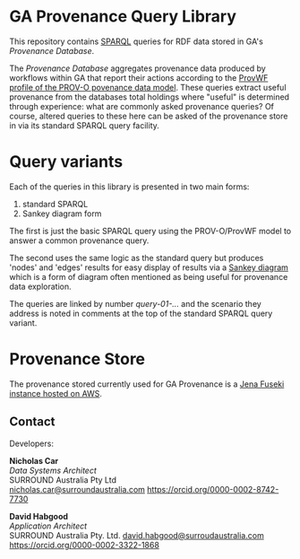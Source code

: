 # GA Provenance Query Library

This repository contains [SPARQL](https://www.w3.org/TR/sparql11-query/) queries for RDF data stored in GA's _Provenance Database_.

The _Provenance Database_ aggregates provenance data produced by workflows within GA that report their actions according to the [ProvWF profile of the PROV-O povenance data model](https://w3id.org/profile/provwf). These queries extract useful provenance from the databases total holdings where "useful" is determined through experience: what are commonly asked provenance queries? Of course, altered queries to these here can be asked of the provenance store in via its standard SPARQL query facility.

# Query variants

Each of the queries in this library is presented in two main forms:

1. standard SPARQL
2. Sankey diagram form

The first is just the basic SPARQL query using the PROV-O/ProvWF model to answer a common provenance query.

The second uses the same logic as the standard query but produces 'nodes' and 'edges' results for easy display of results via a [Sankey diagram](https://en.wikipedia.org/wiki/Sankey_diagram) which is a form of diagram often mentioned as being useful for provenance data exploration.

The queries are linked by number _query-01-..._ and the scenario they address is noted in comments at the top of the standard SPARQL query variant.

# Provenance Store

The provenance stored currently used for GA Provenance is a [Jena Fuseki instance hosted on AWS](http://digital-atlas-lb-1137864764.ap-southeast-2.elb.amazonaws.com:3200/#/).

## Contact
Developers:  

**Nicholas Car**  
*Data Systems Architect*  
SURROUND Australia Pty Ltd  
<nicholas.car@surroundaustralia.com>
<https://orcid.org/0000-0002-8742-7730>  

**David Habgood**  
*Application Architect*  
SURROUND Australia Pty. Ltd. 
<david.habgood@surroudaustralia.com>  
<https://orcid.org/0000-0002-3322-1868>
